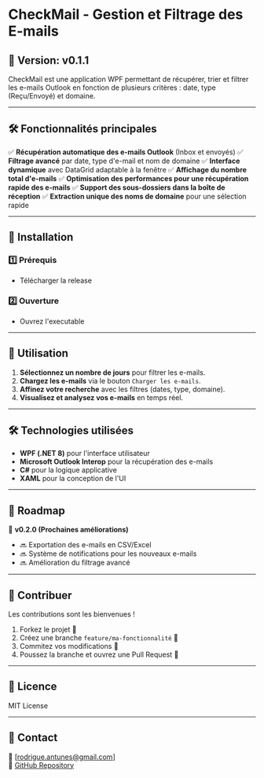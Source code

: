 # CheckMail - Gestion et Filtrage des E-mails

## 📌 Version: v0.1.1

CheckMail est une application WPF permettant de récupérer, trier et filtrer les e-mails Outlook en fonction de plusieurs critères : date, type (Reçu/Envoyé) et domaine.

---

## 🛠 Fonctionnalités principales

✅ **Récupération automatique des e-mails Outlook** (Inbox et envoyés)
✅ **Filtrage avancé** par date, type d'e-mail et nom de domaine
✅ **Interface dynamique** avec DataGrid adaptable à la fenêtre
✅ **Affichage du nombre total d'e-mails**
✅ **Optimisation des performances pour une récupération rapide des e-mails**
✅ **Support des sous-dossiers dans la boîte de réception**
✅ **Extraction unique des noms de domaine** pour une sélection rapide

---

## 🚀 Installation

### 1️⃣ **Prérequis**
- Télécharger la release

### 2️⃣ **Ouverture**
- Ouvrez l'executable
---

## 📌 Utilisation

1. **Sélectionnez un nombre de jours** pour filtrer les e-mails.
2. **Chargez les e-mails** via le bouton `Charger les e-mails`.
3. **Affinez votre recherche** avec les filtres (dates, type, domaine).
4. **Visualisez et analysez vos e-mails** en temps réel.

---

## 🛠 Technologies utilisées
- **WPF (.NET 8)** pour l'interface utilisateur
- **Microsoft Outlook Interop** pour la récupération des e-mails
- **C#** pour la logique applicative
- **XAML** pour la conception de l'UI

---

## 📌 Roadmap
🔹 **v0.2.0 (Prochaines améliorations)**
- 🔜 Exportation des e-mails en CSV/Excel
- 🔜 Système de notifications pour les nouveaux e-mails
- 🔜 Amélioration du filtrage avancé

---

## 🤝 Contribuer
Les contributions sont les bienvenues !
1. Forkez le projet 📌
2. Créez une branche `feature/ma-fonctionnalité` 📂
3. Commitez vos modifications 📝
4. Poussez la branche et ouvrez une Pull Request 🔄

---

## 📄 Licence
MIT License 

---

## 📧 Contact
📩 [rodrigue.antunes@gmail.com]  
📌 [GitHub Repository](https://github.com/rodrigueantunes/CheckMail)
